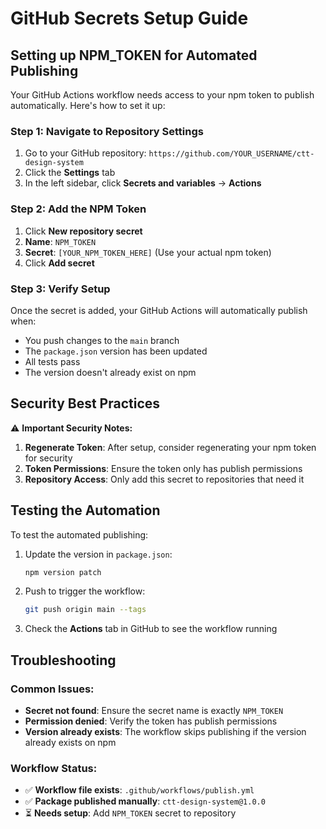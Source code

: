 # GitHub Secrets Setup Guide

## Setting up NPM_TOKEN for Automated Publishing

Your GitHub Actions workflow needs access to your npm token to publish automatically. Here's how to set it up:

### Step 1: Navigate to Repository Settings
1. Go to your GitHub repository: `https://github.com/YOUR_USERNAME/ctt-design-system`
2. Click the **Settings** tab
3. In the left sidebar, click **Secrets and variables** → **Actions**

### Step 2: Add the NPM Token
1. Click **New repository secret**
2. **Name**: `NPM_TOKEN`
3. **Secret**: `[YOUR_NPM_TOKEN_HERE]` (Use your actual npm token)
4. Click **Add secret**

### Step 3: Verify Setup
Once the secret is added, your GitHub Actions will automatically publish when:
- You push changes to the `main` branch
- The `package.json` version has been updated
- All tests pass
- The version doesn't already exist on npm

## Security Best Practices

⚠️ **Important Security Notes:**

1. **Regenerate Token**: After setup, consider regenerating your npm token for security
2. **Token Permissions**: Ensure the token only has publish permissions
3. **Repository Access**: Only add this secret to repositories that need it

## Testing the Automation

To test the automated publishing:

1. Update the version in `package.json`:
   ```bash
   npm version patch
   ```

2. Push to trigger the workflow:
   ```bash
   git push origin main --tags
   ```

3. Check the **Actions** tab in GitHub to see the workflow running

## Troubleshooting

### Common Issues:
- **Secret not found**: Ensure the secret name is exactly `NPM_TOKEN`
- **Permission denied**: Verify the token has publish permissions
- **Version already exists**: The workflow skips publishing if the version already exists on npm

### Workflow Status:
- ✅ **Workflow file exists**: `.github/workflows/publish.yml`
- ✅ **Package published manually**: `ctt-design-system@1.0.0`
- ⏳ **Needs setup**: Add `NPM_TOKEN` secret to repository